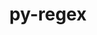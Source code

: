 ---
title: "py-regex"
layout: cache
categories: [package, develop-2025-07-13]
meta: {"compilers": ["apple-clang@17.0.0", "gcc@11.4.0", "gcc@13.2.0"], "num_specs": 5, "num_specs_by_stack": {"e4s": 1, "e4s-neoverse-v2": 1, "ml-darwin-aarch64-mps": 1, "ml-linux-aarch64-cpu": 1, "ml-linux-aarch64-cuda": 1, "ml-linux-x86_64-cpu": 1, "ml-linux-x86_64-cuda": 1, "ml-linux-x86_64-rocm": 1, "root": 5}, "oss": ["sequoia", "ubuntu22.04", "ubuntu24.04"], "platforms": ["darwin", "linux"], "stacks": ["e4s", "e4s-neoverse-v2", "ml-darwin-aarch64-mps", "ml-linux-aarch64-cpu", "ml-linux-aarch64-cuda", "ml-linux-x86_64-cpu", "ml-linux-x86_64-cuda", "ml-linux-x86_64-rocm", "root"], "targets": ["aarch64", "neoverse_v2", "x86_64_v3"], "versions": ["2022.8.17"]}
spec_details: [{"compiler": "gcc@13.2.0", "hash": "4yyeva2wu5ydbjh6a6lpuxlsu6rm3yzd", "os": "ubuntu24.04", "platform": "linux", "size": "-", "stacks": ["ml-linux-x86_64-cpu", "ml-linux-x86_64-cuda", "ml-linux-x86_64-rocm", "root"], "target": "x86_64_v3", "variants": ["build_system=python_pip"], "versions": ["2022.8.17"]}, {"compiler": "gcc@11.4.0", "hash": "ik3sisugxjdfdgonfdk4g2fw5acfyhar", "os": "ubuntu22.04", "platform": "linux", "size": "-", "stacks": ["e4s", "root"], "target": "x86_64_v3", "variants": ["build_system=python_pip"], "versions": ["2022.8.17"]}, {"compiler": "gcc@13.2.0", "hash": "j643drwh6x4khusmspoclxz5shkmj7ax", "os": "ubuntu24.04", "platform": "linux", "size": "-", "stacks": ["ml-linux-aarch64-cpu", "ml-linux-aarch64-cuda", "root"], "target": "aarch64", "variants": ["build_system=python_pip"], "versions": ["2022.8.17"]}, {"compiler": "gcc@11.4.0", "hash": "nsugkvbru6hluhmqhlksz5qpbtkhskph", "os": "ubuntu22.04", "platform": "linux", "size": "-", "stacks": ["e4s-neoverse-v2", "root"], "target": "neoverse_v2", "variants": ["build_system=python_pip"], "versions": ["2022.8.17"]}, {"compiler": "apple-clang@17.0.0", "hash": "vgjqe6pgi4v2o3vufufrpmfejvkbajpy", "os": "sequoia", "platform": "darwin", "size": "-", "stacks": ["ml-darwin-aarch64-mps", "root"], "target": "aarch64", "variants": ["build_system=python_pip"], "versions": ["2022.8.17"]}]
---